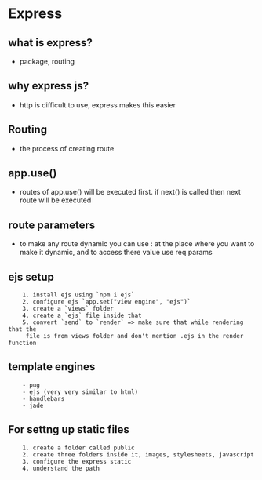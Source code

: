 
# Express

## what is express?
- package, routing

## why express js?
- http is difficult to use, express makes this easier

## Routing
- the process of creating route

## app.use()
- routes of app.use() will be executed first. if next() is called then next route will be executed

## route parameters
- to make any route dynamic you can use : at the place where you want to make it dynamic, and to access there value use req.params



## ejs setup
        1. install ejs using `npm i ejs`
        2. configure ejs `app.set("view engine", "ejs")`
        3. create a `views` folder
        4. create a `ejs` file inside that 
        5. convert `send` to `render` => make sure that while rendering that the
         file is from views folder and don't mention .ejs in the render function


## template engines 
        - pug
        - ejs (very very similar to html)
        - handlebars
        - jade


## For settng up static files

        1. create a folder called public
        2. create three folders inside it, images, stylesheets, javascript
        3. configure the express static
        4. understand the path


